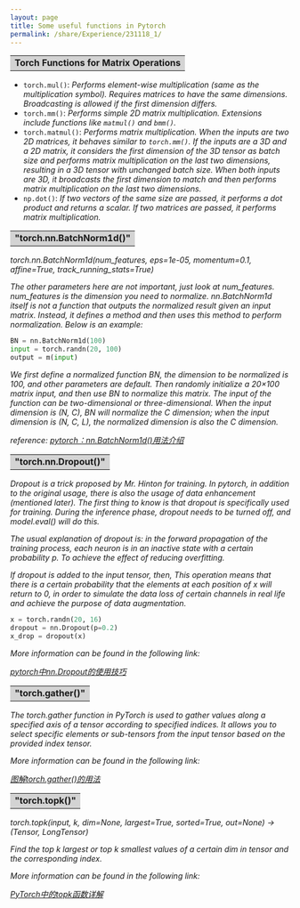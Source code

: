 ```yaml
---
layout: page
title: Some useful functions in Pytorch
permalink: /share/Experience/231118_1/
---
```


<table><tr><td bgcolor=lightgray><strong>Torch Functions for Matrix Operations</strong></td></tr></table>

- `torch.mul()`: _Performs element-wise multiplication (same as the multiplication symbol). Requires matrices to have the same dimensions. Broadcasting is allowed if the first dimension differs._
- `torch.mm()`: _Performs simple 2D matrix multiplication. Extensions include functions like `matmul()` and `bmm()`._
- `torch.matmul()`: _Performs matrix multiplication. When the inputs are two 2D matrices, it behaves similar to `torch.mm()`. If the inputs are a 3D and a 2D matrix, it considers the first dimension of the 3D tensor as batch size and performs matrix multiplication on the last two dimensions, resulting in a 3D tensor with unchanged batch size. When both inputs are 3D, it broadcasts the first dimension to match and then performs matrix multiplication on the last two dimensions._
- `np.dot()`: _If two vectors of the same size are passed, it performs a dot product and returns a scalar. If two matrices are passed, it performs matrix multiplication._



<table><tr><td bgcolor=lightgray><strong>"torch.nn.BatchNorm1d()" </strong></td></tr></table>

<em>torch.nn.BatchNorm1d(num_features, eps=1e-05, momentum=0.1, affine=True, track_running_stats=True)</em>

<em>The other parameters here are not important, just look at num_features. num_features is the dimension you need to normalize.
nn.BatchNorm1d itself is not a function that outputs the normalized result given an input matrix. Instead, it defines a method and then uses this method to perform normalization.
Below is an example:</em>

```python
BN = nn.BatchNorm1d(100)
input = torch.randn(20, 100)
output = m(input)
```

<em>We first define a normalized function BN, the dimension to be normalized is 100, and other parameters are default. Then randomly initialize a 20×100 matrix input, and then use BN to normalize this matrix.
The input of the function can be two-dimensional or three-dimensional. When the input dimension is (N, C), BN will normalize the C dimension; when the input dimension is (N, C, L), the normalized dimension is also the C dimension.</em>

<em>reference: <a href="https://blog.csdn.net/qsmx666/article/details/109527726" title="">pytorch：nn.BatchNorm1d()用法介绍</a> </em>



<table><tr><td bgcolor=lightgray><strong>"torch.nn.Dropout()" </strong></td></tr></table>

<em>Dropout is a trick proposed by Mr. Hinton for training. In pytorch, in addition to the original usage, there is also the usage of data enhancement (mentioned later).
The first thing to know is that dropout is specifically used for training. During the inference phase, dropout needs to be turned off, and model.eval() will do this.</em>

<em>The usual explanation of dropout is: in the forward propagation of the training process, each neuron is in an inactive state with a certain probability p. To achieve the effect of reducing overfitting.</em>

<em>If dropout is added to the input tensor, then, This operation means that there is a certain probability that the elements at each position of x will return to 0, in order to simulate the data loss of certain channels in real life and achieve the purpose of data augmentation.</em>

```python
x = torch.randn(20, 16)
dropout = nn.Dropout(p=0.2)
x_drop = dropout(x)
```
<em>More information can be found in the following link: </em>

<em><a href="https://blog.csdn.net/leviopku/article/details/120786990" title="">pytorch中nn.Dropout的使用技巧</a> </em>



<table><tr><td bgcolor=lightgray><strong>"torch.gather()" </strong></td></tr></table>

<em>The torch.gather function in PyTorch is used to gather values along a specified axis of a tensor according to specified indices. It allows you to select specific elements or sub-tensors from the input tensor based on the provided index tensor.</em>

<em>More information can be found in the following link: </em>

<em><a href="https://blog.csdn.net/iteapoy/article/details/106203954" title="">图解torch.gather()的用法</a> </em>


<table><tr><td bgcolor=lightgray><strong>"torch.topk()" </strong></td></tr></table>

<em>torch.topk(input, k, dim=None, largest=True, sorted=True, out=None) -> (Tensor, LongTensor)</em>

<em>Find the top k largest or top k smallest values ​​of a certain dim in tensor and the corresponding index.</em>

<em>More information can be found in the following link: </em>

<em><a href="https://blog.csdn.net/qq_34914551/article/details/103738160" title="">PyTorch中的topk函数详解</a> </em>
